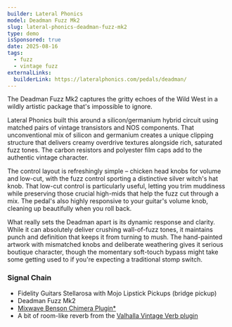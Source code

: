```yaml
---
builder: Lateral Phonics
model: Deadman Fuzz Mk2
slug: lateral-phonics-deadman-fuzz-mk2
type: demo
isSponsored: true
date: 2025-08-16
tags:
  - fuzz
  - vintage fuzz
externalLinks:
  builderLink: https://lateralphonics.com/pedals/deadman/
---
```


The Deadman Fuzz Mk2 captures the gritty echoes of the Wild West in a wildly artistic package that's impossible to ignore.

Lateral Phonics built this around a silicon/germanium hybrid circuit using matched pairs of vintage transistors and NOS components. That unconventional mix of silicon and germanium creates a unique clipping structure that delivers creamy overdrive textures alongside rich, saturated fuzz tones. The carbon resistors and polyester film caps add to the authentic vintage character.

The control layout is refreshingly simple – chicken head knobs for volume and low-cut, with the fuzz control sporting a distinctive silver witch's hat knob. That low-cut control is particularly useful, letting you trim muddiness while preserving those crucial high-mids that help the fuzz cut through a mix. The pedal's also highly responsive to your guitar's volume knob, cleaning up beautifully when you roll back.

What really sets the Deadman apart is its dynamic response and clarity. While it can absolutely deliver crushing wall-of-fuzz tones, it maintains punch and definition that keeps it from turning to mush. The hand-painted artwork with mismatched knobs and deliberate weathering gives it serious boutique character, though the momentary soft-touch bypass might take some getting used to if you're expecting a traditional stomp switch.

### Signal Chain

- Fidelity Guitars Stellarosa with Mojo Lipstick Pickups (bridge pickup)
- Deadman Fuzz Mk2
- [Mixwave Benson Chimera Plugin\*](https://sweetwater.sjv.io/B0N2PL)
- A bit of room-like reverb from the [Valhalla Vintage Verb plugin](https://valhalladsp.com/shop/reverb/valhalla-vintage-verb/)

